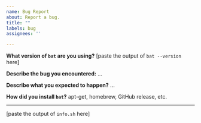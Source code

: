 ```yaml
---
name: Bug Report
about: Report a bug.
title: ""
labels: bug
assignees: ''

---
```


<!--
Hey there, thanks for creating an issue!

In order to reproduce your issue, we might need to know a little bit more about the environment
which you're running `bat` on.

If you're on Linux or MacOS:
  Please run the script at https://github.com/sharkdp/bat/blob/diag-tools/diagnostics/info.sh and
  paste the output at the bottom of the bug report.

If you're on Windows:
  Please tell us about your Windows Version (e.g. "Windows 10 1908") at the
  bottom of the bug report.
-->

**What version of `bat` are you using?**
[paste the output of `bat --version` here]

**Describe the bug you encountered:**
...

**Describe what you expected to happen?**
...

**How did you install `bat`?**
apt-get, homebrew, GitHub release, etc.

---

[paste the output of `info.sh` here]
